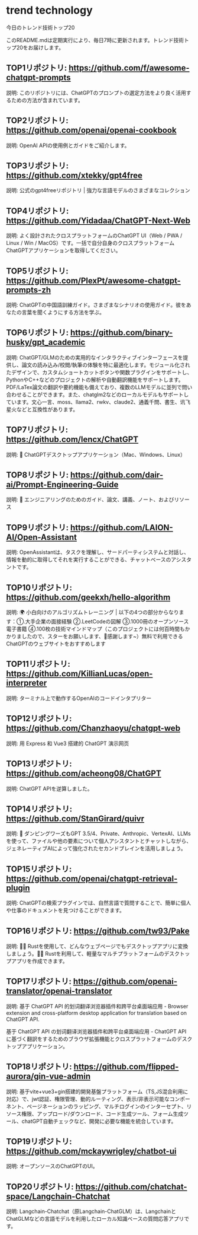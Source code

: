 # trend technology

今日のトレンド技術トップ20

このREADME.mdは定期実行により、毎日7時に更新されます。トレンド技術トップ20をお届けします。

## TOP1リポジトリ: https://github.com/f/awesome-chatgpt-prompts

説明: このリポジトリには、ChatGPTのプロンプトの選定方法をより良く活用するための方法が含まれています。

## TOP2リポジトリ: https://github.com/openai/openai-cookbook

説明: OpenAI APIの使用例とガイドをご紹介します。

## TOP3リポジトリ: https://github.com/xtekky/gpt4free

説明: 公式のgpt4freeリポジトリ | 強力な言語モデルのさまざまなコレクション

## TOP4リポジトリ: https://github.com/Yidadaa/ChatGPT-Next-Web

説明: よく設計されたクロスプラットフォームのChatGPT UI（Web / PWA / Linux / Win / MacOS）です。一括で自分自身のクロスプラットフォームChatGPTアプリケーションを取得してください。

## TOP5リポジトリ: https://github.com/PlexPt/awesome-chatgpt-prompts-zh

説明: ChatGPTの中国語訓練ガイド。さまざまなシナリオの使用ガイド。彼をあなたの言葉を聞くようにする方法を学ぶ。

## TOP6リポジトリ: https://github.com/binary-husky/gpt_academic

説明: ChatGPT/GLMのための実用的なインタラクティブインターフェースを提供し、論文の読み込み/校閲/執筆の体験を特に最適化します。モジュール化されたデザインで、カスタムショートカットボタンや関数プラグインをサポートし、PythonやC++などのプロジェクトの解析や自動翻訳機能をサポートします。PDF/LaTex論文の翻訳や要約機能も備えており、複数のLLMモデルに並列で問い合わせることができます。また、chatglm2などのローカルモデルもサポートしています。文心一言、moss、llama2、rwkv、claude2、通義千問、書生、讯飞星火などと互換性があります。

## TOP7リポジトリ: https://github.com/lencx/ChatGPT

説明: 🔮 ChatGPTデスクトップアプリケーション（Mac、Windows、Linux）

## TOP8リポジトリ: https://github.com/dair-ai/Prompt-Engineering-Guide

説明: 🐙 エンジニアリングのためのガイド、論文、講義、ノート、およびリソース

## TOP9リポジトリ: https://github.com/LAION-AI/Open-Assistant

説明: OpenAssistantは、タスクを理解し、サードパーティシステムと対話し、情報を動的に取得してそれを実行することができる、チャットベースのアシスタントです。

## TOP10リポジトリ: https://github.com/geekxh/hello-algorithm

説明: 🌍 小白向けのアルゴリズムトレーニング | 以下の4つの部分からなります：①.大手企業の面接経験 ②.LeetCodeの図解  ③.1000冊のオープンソース電子書籍 ④.100枚の技術マインドマップ（このプロジェクトには何百時間もかかりましたので、スターをお願いします、🌹感謝します~）無料で利用できるChatGPTのウェブサイトをおすすめします

## TOP11リポジトリ: https://github.com/KillianLucas/open-interpreter

説明: ターミナル上で動作するOpenAIのコードインタプリター

## TOP12リポジトリ: https://github.com/Chanzhaoyu/chatgpt-web

説明: 用 Express 和 Vue3 搭建的 ChatGPT 演示网页

## TOP13リポジトリ: https://github.com/acheong08/ChatGPT

説明: ChatGPT APIを逆算しました。

## TOP14リポジトリ: https://github.com/StanGirard/quivr

説明: 🧠 ダンピングワーズもGPT 3.5/4、Private、Anthropic、VertexAI、LLMsを使って、ファイルや他の要素について個人アシスタントとチャットしながら、ジェネレーティブAIによって強化されたセカンドブレインを活用しましょう。

## TOP15リポジトリ: https://github.com/openai/chatgpt-retrieval-plugin

説明: ChatGPTの検索プラグインでは、自然言語で質問することで、簡単に個人や仕事のドキュメントを見つけることができます。

## TOP16リポジトリ: https://github.com/tw93/Pake

説明: 🤱🏻 Rustを使用して、どんなウェブページでもデスクトップアプリに変換しましょう。🤱🏻 Rustを利用して、軽量なマルチプラットフォームのデスクトップアプリを作成できます。

## TOP17リポジトリ: https://github.com/openai-translator/openai-translator

説明: 基于 ChatGPT API 的划词翻译浏览器插件和跨平台桌面端应用 - Browser extension and cross-platform desktop application for translation based on ChatGPT API.

基于 ChatGPT API の划词翻译浏览器插件和跨平台桌面端应用 - ChatGPT API に基づく翻訳をするためのブラウザ拡張機能とクロスプラットフォームのデスクトップアプリケーション。

## TOP18リポジトリ: https://github.com/flipped-aurora/gin-vue-admin

説明: 基于vite+vue3+gin搭建的開発基盤プラットフォーム（TS,JS混合利用に対応）で、jwt認証、権限管理、動的ルーティング、表示/非表示可能なコンポーネント、ページネーションのラッピング、マルチログインのインターセプト、リソース権限、アップロード/ダウンロード、コード生成ツール、フォーム生成ツール、chatGPT自動チェックなど、開発に必要な機能を統合しています。

## TOP19リポジトリ: https://github.com/mckaywrigley/chatbot-ui

説明: オープンソースのChatGPTのUI。

## TOP20リポジトリ: https://github.com/chatchat-space/Langchain-Chatchat

説明: Langchain-Chatchat（原Langchain-ChatGLM）は、LangchainとChatGLMなどの言語モデルを利用したローカル知識ベースの質問応答アプリです。

